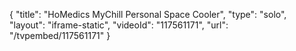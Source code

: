 {
    "title": "HoMedics MyChill Personal Space Cooler",
    "type": "solo",
    "layout": "iframe-static",
    "videoId": "117561171",
    "url": "\/tvpembed\/117561171"
}